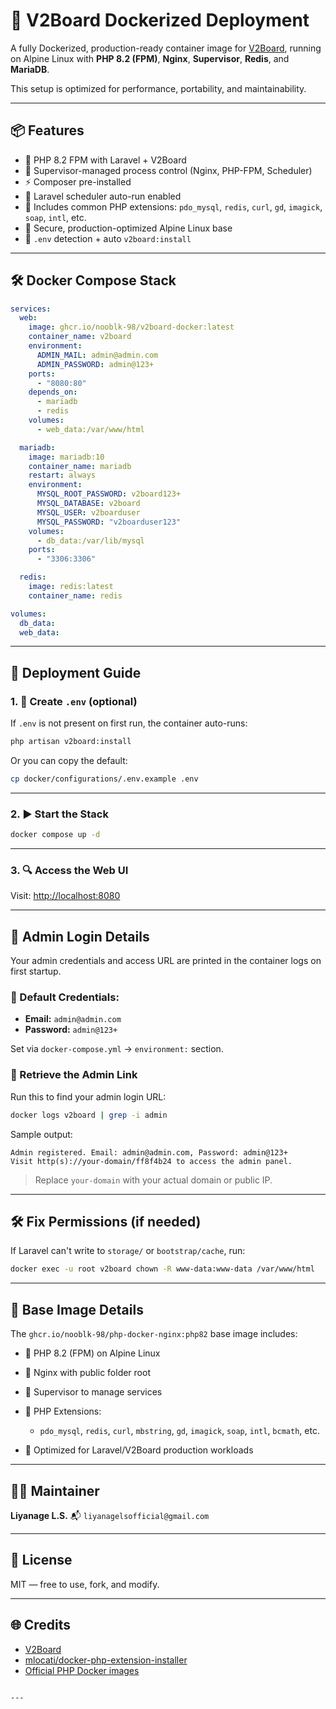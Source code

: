 # 🚀 V2Board Dockerized Deployment

A fully Dockerized, production-ready container image for [V2Board](https://github.com/v2board/v2board), running on Alpine Linux with **PHP 8.2 (FPM)**, **Nginx**, **Supervisor**, **Redis**, and **MariaDB**.

This setup is optimized for performance, portability, and maintainability.

---

## 📦 Features

- 🐳 PHP 8.2 FPM with Laravel + V2Board
- 🔧 Supervisor-managed process control (Nginx, PHP-FPM, Scheduler)
- ⚡ Composer pre-installed
- 🔄 Laravel scheduler auto-run enabled
- 🧰 Includes common PHP extensions: `pdo_mysql`, `redis`, `curl`, `gd`, `imagick`, `soap`, `intl`, etc.
- 🔐 Secure, production-optimized Alpine Linux base
- 🧠 `.env` detection + auto `v2board:install`

---

## 🛠 Docker Compose Stack

```yaml
services:
  web:
    image: ghcr.io/nooblk-98/v2board-docker:latest
    container_name: v2board
    environment:
      ADMIN_MAIL: admin@admin.com
      ADMIN_PASSWORD: admin@123+
    ports:
      - "8080:80"
    depends_on:
      - mariadb
      - redis
    volumes:
      - web_data:/var/www/html

  mariadb:
    image: mariadb:10
    container_name: mariadb
    restart: always
    environment:
      MYSQL_ROOT_PASSWORD: v2board123+
      MYSQL_DATABASE: v2board
      MYSQL_USER: v2boarduser
      MYSQL_PASSWORD: "v2boarduser123"
    volumes:
      - db_data:/var/lib/mysql
    ports:
      - "3306:3306"

  redis:
    image: redis:latest
    container_name: redis

volumes:
  db_data:
  web_data:
````

---

## 🚀 Deployment Guide

### 1. 📁 Create `.env` (optional)

If `.env` is not present on first run, the container auto-runs:

```bash
php artisan v2board:install
```

Or you can copy the default:

```bash
cp docker/configurations/.env.example .env
```

---

### 2. ▶️ Start the Stack

```bash
docker compose up -d
```

---

### 3. 🔍 Access the Web UI

Visit: [http://localhost:8080](http://localhost:8080)

---

## 🔐 Admin Login Details

Your admin credentials and access URL are printed in the container logs on first startup.

### 🧾 Default Credentials:

* **Email:** `admin@admin.com`
* **Password:** `admin@123+`

Set via `docker-compose.yml` → `environment:` section.

### 📜 Retrieve the Admin Link

Run this to find your admin login URL:

```bash
docker logs v2board | grep -i admin
```

Sample output:

```
Admin registered. Email: admin@admin.com, Password: admin@123+
Visit http(s)://your-domain/ff8f4b24 to access the admin panel.
```

> Replace `your-domain` with your actual domain or public IP.

---

## 🛠 Fix Permissions (if needed)

If Laravel can't write to `storage/` or `bootstrap/cache`, run:

```bash
docker exec -u root v2board chown -R www-data:www-data /var/www/html
```

---

## 🧩 Base Image Details

The `ghcr.io/nooblk-98/php-docker-nginx:php82` base image includes:

* 🧠 PHP 8.2 (FPM) on Alpine Linux
* 🚀 Nginx with public folder root
* 🔁 Supervisor to manage services
* 🧰 PHP Extensions:

  * `pdo_mysql`, `redis`, `curl`, `mbstring`, `gd`, `imagick`, `soap`, `intl`, `bcmath`, etc.
* 🎯 Optimized for Laravel/V2Board production workloads

---

## 👨‍💻 Maintainer

**Liyanage L.S.**
📬 `liyanagelsofficial@gmail.com`

---

## 📄 License

MIT — free to use, fork, and modify.

---

## 🌐 Credits

* [V2Board](https://github.com/v2board/v2board)
* [mlocati/docker-php-extension-installer](https://github.com/mlocati/docker-php-extension-installer)
* [Official PHP Docker images](https://hub.docker.com/_/php)

```

---
